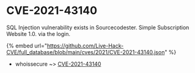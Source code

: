 # CVE-2021-43140

SQL Injection vulnerability exists in Sourcecodester. Simple Subscription Website 1.0. via the login.

{% embed url="https://github.com/Live-Hack-CVE/full_database/blob/main/cves/2021/CVE-2021-43140.json" %}


* whoissecure ~> [CVE-2021-43140](https://www.alice-snow.ru/2021/database/cve-2021-43140/cve-2021-43140-whoissecure)